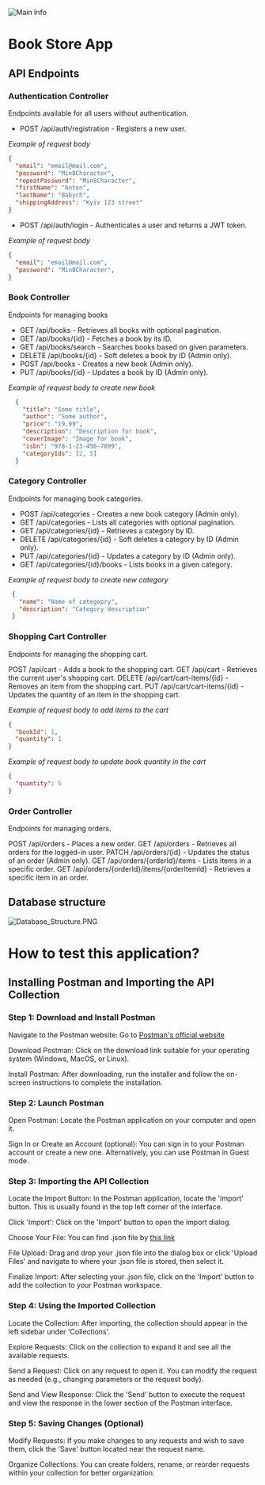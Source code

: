 ![Main Info](https://github.com/AntonBabychP1T/books-store-app/blob/add-readme-file/images/main.png)
# Book Store App
## API Endpoints
### Authentication Controller

Endpoints available for all users without authentication.

- POST /api/auth/registration - Registers a new user.
  
*Example of request body*

```json
{
  "email": "email@mail.com",
  "password": "Min8Character",
  "repeatPassword": "Min8Character",
  "firstName": "Anton",
  "lastName": "Babych",
  "shippingAddress": "Kyiv 123 street"
}
```
- POST /api/auth/login - Authenticates a user and returns a JWT token.

*Example of request body*

```json 
{
  "email": "email@mail.com",
  "password": "Min8Character",
}
```
### Book Controller

Endpoints for managing books

- GET /api/books - Retrieves all books with optional pagination.
- GET /api/books/{id} - Fetches a book by its ID.
- GET /api/books/search - Searches books based on given parameters.
- DELETE /api/books/{id} - Soft deletes a book by ID (Admin only).
- POST /api/books - Creates a new book (Admin only).
- PUT /api/books/{id} - Updates a book by ID (Admin only).

*Example of request body to create new book*

```json
  {
    "title": "Some title",
    "author": "Some author",
    "price": "19.99",
    "description": "Description for book",
    "coverImage": "Image for book",
    "isbn": "978-1-23-456-7899",
    "categoryIds": [2, 5]
  }
```

### Category Controller

Endpoints for managing book categories.

- POST /api/categories - Creates a new book category (Admin only).
- GET /api/categories - Lists all categories with optional pagination.
- GET /api/categories/{id} - Retrieves a category by ID.
- DELETE /api/categories/{id} - Soft deletes a category by ID (Admin only).
- PUT /api/categories/{id} - Updates a category by ID (Admin only).
- GET /api/categories/{id}/books - Lists books in a given category.

*Example of request body to create new category*

 ```json
  {
    "name": "Name of categopry",
    "description": "Category description"
  }
  ```

### Shopping Cart Controller

Endpoints for managing the shopping cart. 

POST /api/cart - Adds a book to the shopping cart.
GET /api/cart - Retrieves the current user's shopping cart.
DELETE /api/cart/cart-items/{id} - Removes an item from the shopping cart.
PUT /api/cart/cart-items/{id} - Updates the quantity of an item in the shopping cart.

*Example of request body to add items to the cart*

  ```json
  {
    "bookId": 1,
    "quantity": 1
  }
  ```

*Example of request body to update book quantity in the cart*

  ```json
  {
    "quantity": 5
  }
  ```

### Order Controller

Endpoints for managing orders.

POST /api/orders - Places a new order.
GET /api/orders - Retrieves all orders for the logged-in user.
PATCH /api/orders/{id} - Updates the status of an order (Admin only).
GET /api/orders/{orderId}/items - Lists items in a specific order.
GET /api/orders/{orderId}/items/{orderItemId} - Retrieves a specific item in an order.

## Database structure ##

![Database_Structure.PNG](https://github.com/AntonBabychP1T/books-store-app/blob/add-readme-file/images/database-structure.png)

# How to test this application? #
## Installing Postman and Importing the API Collection ## 
### Step 1: Download and Install Postman ###
Navigate to the Postman website: Go to [Postman's official website](https://www.postman.com/) 

Download Postman: Click on the download link suitable for your operating system (Windows, MacOS, or Linux).

Install Postman: After downloading, run the installer and follow the on-screen instructions to complete the installation.

### Step 2: Launch Postman ###
Open Postman: Locate the Postman application on your computer and open it.

Sign In or Create an Account (optional): You can sign in to your Postman account or create a new one. Alternatively, you can use Postman in Guest mode.

### Step 3: Importing the API Collection ### 
Locate the Import Button: In the Postman application, locate the 'Import' button. This is usually found in the top left corner of the interface.

Click 'Import': Click on the 'Import' button to open the import dialog.

Choose Your File: You can find .json file by [this link](https://github.com/AntonBabychP1T/books-store-app/blob/add-readme-file/images/Book-store-app.postman_collection%20(1).json)

File Upload: Drag and drop your .json file into the dialog box or click 'Upload Files' and navigate to where your .json file is stored, then select it.

Finalize Import: After selecting your .json file, click on the 'Import' button to add the collection to your Postman workspace.

### Step 4: Using the Imported Collection ###
Locate the Collection: After importing, the collection should appear in the left sidebar under 'Collections'.

Explore Requests: Click on the collection to expand it and see all the available requests.

Send a Request: Click on any request to open it. You can modify the request as needed (e.g., changing parameters or the request body).

Send and View Response: Click the 'Send' button to execute the request and view the response in the lower section of the Postman interface.

### Step 5: Saving Changes (Optional) ###
Modify Requests: If you make changes to any requests and wish to save them, click the 'Save' button located near the request name.

Organize Collections: You can create folders, rename, or reorder requests within your collection for better organization.


